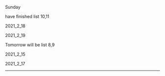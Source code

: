Sunday

have finished list 10,11

2021_2_18

2021_2_19

Tomorrow will be list 8,9

2021_2_15

2021_2_17

*******


